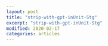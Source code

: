 ```yaml
---
layout: post
title: "strip-with-gpt-inUnit-Stg"
excerpt: "strip-with-gpt-inUnit-Stg"
modified: 2020-02-17
categories: articles
---
```

<br>
<div 
  class="apester-strip" 
  is-mobile-only="false" 
  data-channel-tokens="5be416d230cf1c2933791fbb" 
  item-shape="roundSquare" 
  item-size="medium" 
  strip-background="rgba(0, 0, 0, 0)" 
  thumbnails-stroke-color="rgb(264, 46, 61)"  
  header-font-family="Lato"  
  header-provider="system"  
  header-font-size="18"  
  header-font-color="rgba(0,0,0,1)"  
  header-font-weight="400"  
  header-ltr="true"  
  top-border-width="0"  
  top-border-color="black"  
  bottom-border-width="0"  
  bottom-border-color="black"  
  data-fast-strip="true">
</div>
<script async src="https://static.stg.apester.com/js/sdk/latest/apester-sdk.js"></script>
